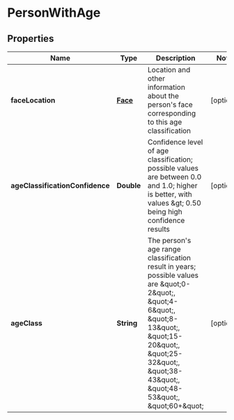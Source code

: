 
# PersonWithAge

## Properties
Name | Type | Description | Notes
------------ | ------------- | ------------- | -------------
**faceLocation** | [**Face**](Face.md) | Location and other information about the person&#39;s face corresponding to this age classification |  [optional]
**ageClassificationConfidence** | **Double** | Confidence level of age classification; possible values are between 0.0 and 1.0; higher is better, with values &amp;gt; 0.50 being high confidence results |  [optional]
**ageClass** | **String** | The person&#39;s age range classification result in years; possible values are \&quot;0-2\&quot;, \&quot;4-6\&quot;, \&quot;8-13\&quot;, \&quot;15-20\&quot;, \&quot;25-32\&quot;, \&quot;38-43\&quot;, \&quot;48-53\&quot;, \&quot;60+\&quot; |  [optional]



